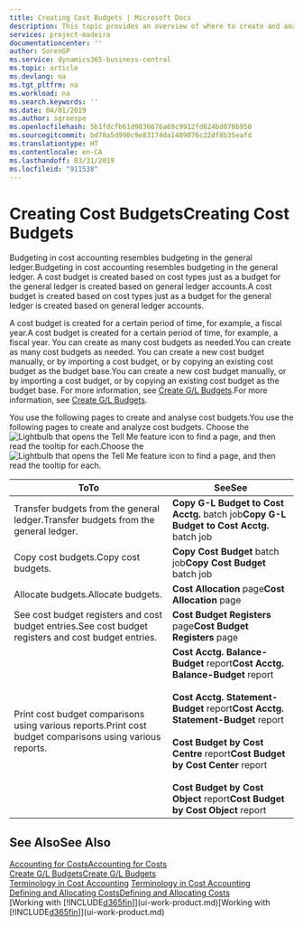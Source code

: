 ```yaml
---
title: Creating Cost Budgets | Microsoft Docs
description: This topic provides an overview of where to create and analyse cost budgets.
services: project-madeira
documentationcenter: ''
author: SorenGP
ms.service: dynamics365-business-central
ms.topic: article
ms.devlang: na
ms.tgt_pltfrm: na
ms.workload: na
ms.search.keywords: ''
ms.date: 04/01/2019
ms.author: sgroespe
ms.openlocfilehash: 5b1fdcfb61d9836676a69c9912fd624bd078b950
ms.sourcegitcommit: bd78a5d990c9e83174da1409076c22df8b35eafd
ms.translationtype: HT
ms.contentlocale: en-CA
ms.lasthandoff: 03/31/2019
ms.locfileid: "911538"
---
```

# <a name="creating-cost-budgets"></a><span data-ttu-id="e24ae-103">Creating Cost Budgets</span><span class="sxs-lookup"><span data-stu-id="e24ae-103">Creating Cost Budgets</span></span>
<span data-ttu-id="e24ae-104">Budgeting in cost accounting resembles budgeting in the general ledger.</span><span class="sxs-lookup"><span data-stu-id="e24ae-104">Budgeting in cost accounting resembles budgeting in the general ledger.</span></span> <span data-ttu-id="e24ae-105">A cost budget is created based on cost types just as a budget for the general ledger is created based on general ledger accounts.</span><span class="sxs-lookup"><span data-stu-id="e24ae-105">A cost budget is created based on cost types just as a budget for the general ledger is created based on general ledger accounts.</span></span>  

<span data-ttu-id="e24ae-106">A cost budget is created for a certain period of time, for example, a fiscal year.</span><span class="sxs-lookup"><span data-stu-id="e24ae-106">A cost budget is created for a certain period of time, for example, a fiscal year.</span></span> <span data-ttu-id="e24ae-107">You can create as many cost budgets as needed.</span><span class="sxs-lookup"><span data-stu-id="e24ae-107">You can create as many cost budgets as needed.</span></span> <span data-ttu-id="e24ae-108">You can create a new cost budget manually, or by importing a cost budget, or by copying an existing cost budget as the budget base.</span><span class="sxs-lookup"><span data-stu-id="e24ae-108">You can create a new cost budget manually, or by importing a cost budget, or by copying an existing cost budget as the budget base.</span></span> <span data-ttu-id="e24ae-109">For more information, see [Create G/L Budgets](finance-how-create-budgets.md).</span><span class="sxs-lookup"><span data-stu-id="e24ae-109">For more information, see [Create G/L Budgets](finance-how-create-budgets.md).</span></span>

<span data-ttu-id="e24ae-110">You use the following pages to create and analyse cost budgets.</span><span class="sxs-lookup"><span data-stu-id="e24ae-110">You use the following pages to create and analyze cost budgets.</span></span> <span data-ttu-id="e24ae-111">Choose the ![Lightbulb that opens the Tell Me feature](media/ui-search/search_small.png "Tell me what you want to do") icon to find a page, and then read the tooltip for each.</span><span class="sxs-lookup"><span data-stu-id="e24ae-111">Choose the ![Lightbulb that opens the Tell Me feature](media/ui-search/search_small.png "Tell me what you want to do") icon to find a page, and then read the tooltip for each.</span></span>

|<span data-ttu-id="e24ae-112">To</span><span class="sxs-lookup"><span data-stu-id="e24ae-112">To</span></span>|<span data-ttu-id="e24ae-113">See</span><span class="sxs-lookup"><span data-stu-id="e24ae-113">See</span></span>|  
|--------|---------|  
|<span data-ttu-id="e24ae-114">Transfer budgets from the general ledger.</span><span class="sxs-lookup"><span data-stu-id="e24ae-114">Transfer budgets from the general ledger.</span></span>|<span data-ttu-id="e24ae-115">**Copy G-L Budget to Cost Acctg.** batch job</span><span class="sxs-lookup"><span data-stu-id="e24ae-115">**Copy G-L Budget to Cost Acctg.** batch job</span></span>|  
|<span data-ttu-id="e24ae-116">Copy cost budgets.</span><span class="sxs-lookup"><span data-stu-id="e24ae-116">Copy cost budgets.</span></span>|<span data-ttu-id="e24ae-117">**Copy Cost Budget** batch job</span><span class="sxs-lookup"><span data-stu-id="e24ae-117">**Copy Cost Budget** batch job</span></span>|  
|<span data-ttu-id="e24ae-118">Allocate budgets.</span><span class="sxs-lookup"><span data-stu-id="e24ae-118">Allocate budgets.</span></span>|<span data-ttu-id="e24ae-119">**Cost Allocation** page</span><span class="sxs-lookup"><span data-stu-id="e24ae-119">**Cost Allocation** page</span></span>|  
|<span data-ttu-id="e24ae-120">See cost budget registers and cost budget entries.</span><span class="sxs-lookup"><span data-stu-id="e24ae-120">See cost budget registers and cost budget entries.</span></span>|<span data-ttu-id="e24ae-121">**Cost Budget Registers** page</span><span class="sxs-lookup"><span data-stu-id="e24ae-121">**Cost Budget Registers** page</span></span>|  
|<span data-ttu-id="e24ae-122">Print cost budget comparisons using various reports.</span><span class="sxs-lookup"><span data-stu-id="e24ae-122">Print cost budget comparisons using various reports.</span></span>|<span data-ttu-id="e24ae-123">**Cost Acctg. Balance-Budget** report</span><span class="sxs-lookup"><span data-stu-id="e24ae-123">**Cost Acctg. Balance-Budget** report</span></span><br /><br /> <span data-ttu-id="e24ae-124">**Cost Acctg. Statement-Budget** report</span><span class="sxs-lookup"><span data-stu-id="e24ae-124">**Cost Acctg. Statement-Budget** report</span></span><br /><br /> <span data-ttu-id="e24ae-125">**Cost Budget by Cost Centre** report</span><span class="sxs-lookup"><span data-stu-id="e24ae-125">**Cost Budget by Cost Center** report</span></span><br /><br /> <span data-ttu-id="e24ae-126">**Cost Budget by Cost Object** report</span><span class="sxs-lookup"><span data-stu-id="e24ae-126">**Cost Budget by Cost Object** report</span></span>|  

## <a name="see-also"></a><span data-ttu-id="e24ae-127">See Also</span><span class="sxs-lookup"><span data-stu-id="e24ae-127">See Also</span></span>  
[<span data-ttu-id="e24ae-128">Accounting for Costs</span><span class="sxs-lookup"><span data-stu-id="e24ae-128">Accounting for Costs</span></span>](finance-manage-cost-accounting.md)  
[<span data-ttu-id="e24ae-129">Create G/L Budgets</span><span class="sxs-lookup"><span data-stu-id="e24ae-129">Create G/L Budgets</span></span>](finance-how-create-budgets.md)  
<span data-ttu-id="e24ae-130">[Terminology in Cost Accounting](finance-terminology-in-cost-accounting.md) </span><span class="sxs-lookup"><span data-stu-id="e24ae-130">[Terminology in Cost Accounting](finance-terminology-in-cost-accounting.md) </span></span>  
[<span data-ttu-id="e24ae-131">Defining and Allocating Costs</span><span class="sxs-lookup"><span data-stu-id="e24ae-131">Defining and Allocating Costs</span></span>](finance-define-and-allocate-costs.md)  
<span data-ttu-id="e24ae-132">[Working with [!INCLUDE[d365fin](includes/d365fin_md.md)]](ui-work-product.md)</span><span class="sxs-lookup"><span data-stu-id="e24ae-132">[Working with [!INCLUDE[d365fin](includes/d365fin_md.md)]](ui-work-product.md)</span></span>
